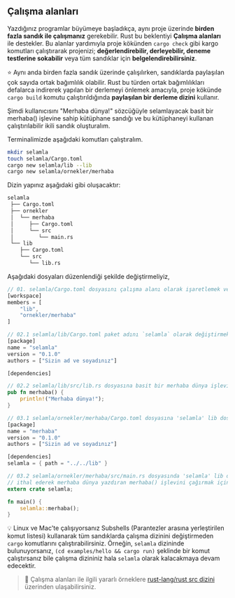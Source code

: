 ## Çalışma alanları
Yazdığınız programlar büyümeye başladıkça, aynı proje üzerinde **birden fazla sandık ile çalışmanız** gerekebilir. Rust bu beklentiyi **Çalışma alanları** ile destekler. 
Bu alanlar yardımıyla proje kökünden `cargo check` gibi kargo komutları çalıştırarak projenizi; **değerlendirebilir, derleyebilir, deneme testlerine sokabilir** veya tüm sandıklar için **belgelendirebilirsiniz**.

⭐️ Aynı anda birden fazla sandık üzerinde çalışılırken, sandıklarda paylaşılan çok sayıda ortak bağımlılık olabilir. Rust bu türden ortak bağımlılıkları defalarca indirerek yapılan bir derlemeyi önlemek amacıyla, proje kökünde `cargo build` komutu çalıştırıldığında **paylaşılan bir derleme dizini** kullanır.

Şimdi kullanıcısını "Merhaba dünya!" sözcüğüyle selamlayacak basit bir merhaba() işlevine sahip kütüphane sandığı ve bu kütüphaneyi kullanan çalıştırılabilir ikili sandık oluşturalım.

Terminalimizde aşağıdaki komutları çalıştıralım.
```bash
mkdir selamla
touch selamla/Cargo.toml
cargo new selamla/lib --lib
cargo new selamla/ornekler/merhaba
```
Dizin yapınız aşağıdaki gibi oluşacaktır:

```bash
selamla
 ├── Cargo.toml
 ├── ornekler
 │  └── merhaba
 │     ├── Cargo.toml
 │     └── src
 │        └── main.rs
 └── lib
    ├── Cargo.toml
    └── src
       └── lib.rs
````

Aşağıdaki dosyaları düzenlendiği şekilde değiştirmeliyiz,

```rust
// 01. selamla/Cargo.toml dosyasını çalışma alanı olarak işaretlemek ve üye eklemek için
[workspace]
members = [
    "lib",
    "ornekler/merhaba"
]

// 02.1 selamla/lib/Cargo.toml paket adını `selamla` olarak değiştirmek için
[package]
name = "selamla"
version = "0.1.0"
authors = ["Sizin ad ve soyadınız"]

[dependencies]

// 02.2 selamla/lib/src/lib.rs dosyasına basit bir merhaba dünya işlevi eklemek için
pub fn merhaba() {
    println!("Merhaba dünya!");
}

// 03.1 selamla/ornekler/merhaba/Cargo.toml dosyasına 'selamla' lib dosyasını bağımlılık olarak eklemek için
[package]
name = "merhaba"
version = "0.1.0"
authors = ["Sizin ad ve soyadınız"]

[dependencies]
selamla = { path = "../../lib" }

// 03.2 selamla/ornekler/merhaba/src/main.rs dosyasında 'selamla' lib dosyasını
// ithal ederek merhaba dünya yazdıran merhaba() işlevini çağırmak için
extern crate selamla;

fn main() {
    selamla::merhaba();
}
````

💡 Linux ve Mac'te çalışıyorsanız Subshells (Parantezler arasına yerleştirilen komut listesi) kullanarak tüm sandıklarda çalışma dizinini değiştirmeden `cargo` komutlarını çalıştırabilirsiniz. Örneğin, `selamla` dizininde bulunuyorsanız, `(cd examples/hello && cargo run)` şeklinde bir komut çalıştırsanız bile çalışma dizininiz hala `selamla` olarak kalacakmaya devam edecektir.

> 🔎 Çalışma alanları ile ilgili yararlı örneklere [rust-lang/rust src dizini](https://github.com/rust-lang/rust/tree/master/src) üzerinden ulaşabilirsiniz.
